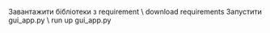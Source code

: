 Завантажити бібліотеки з requirement \\ download requirements
Запустити gui_app.py \\ run up gui_app.py
